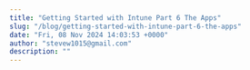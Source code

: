 ```yaml
---
title: "Getting Started with Intune Part 6 The Apps"
slug: "/blog/getting-started-with-intune-part-6-the-apps"
date: "Fri, 08 Nov 2024 14:03:53 +0000"
author: "stevew1015@gmail.com"
description: ""
---
```


